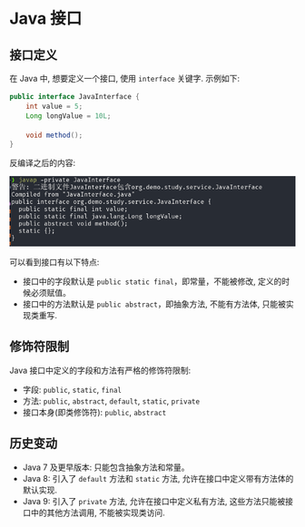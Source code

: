 # Java 接口

## 接口定义

在 Java 中, 想要定义一个接口, 使用 `interface` 关键字. 示例如下:

```java
public interface JavaInterface {
    int value = 5;
    Long longValue = 10L;

    void method();
}
```
反编译之后的内容:

![alt text](assets/image.png-1758351232114.png)

可以看到接口有以下特点:

-   接口中的字段默认是 `public static final`，即常量，不能被修改, 定义的时候必须赋值。
-   接口中的方法默认是 `public abstract`，即抽象方法, 不能有方法体, 只能被实现类重写.


## 修饰符限制

Java 接口中定义的字段和方法有严格的修饰符限制:

-   字段: `public`, `static`, `final`
-   方法: `public`, `abstract`, `default`, `static`, `private`
-   接口本身(即类修饰符): `public`, `abstract`

## 历史变动

-   Java 7 及更早版本: 只能包含抽象方法和常量。
-   Java 8: 引入了 `default` 方法和 `static` 方法, 允许在接口中定义带有方法体的默认实现.
-   Java 9: 引入了 `private` 方法, 允许在接口中定义私有方法, 这些方法只能被接口中的其他方法调用, 不能被实现类访问.
